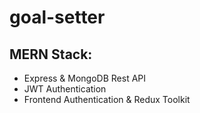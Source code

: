 # goal-setter

## MERN Stack:
* Express & MongoDB Rest API
* JWT Authentication
* Frontend Authentication & Redux Toolkit